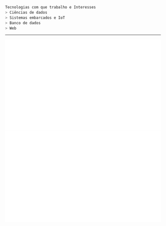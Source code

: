 ```bash
Tecnologias com que trabalho e Interesses
> Ciências de dados
> Sistemas embarcados e IoT
> Banco de dados
> Web
```

---

<div align="center">
     <img src="https://raw.githubusercontent.com/gabfreitassilva/github-status/refs/heads/master/generated/overview.svg#gh-dark-mode-only" alt="GitHub Stats Overview"/>
    <img src="https://raw.githubusercontent.com/gabfreitassilva/github-status/refs/heads/master/generated/languages.svg#gh-dark-mode-only" alt="GitHub status"/>
</div>
